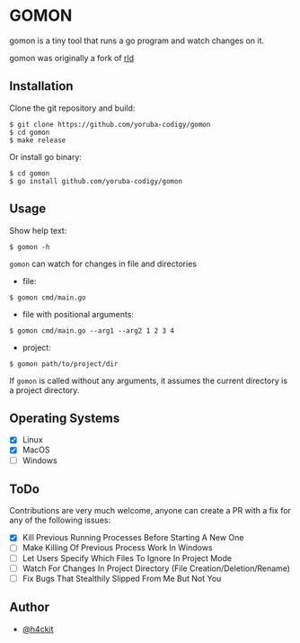 # GOMON
gomon is a tiny tool that runs a go program and watch changes on it.

gomon was originally a fork of [rld](https://github.com/codehakase/rld)

## Installation
Clone the git repository and build:
```shell
$ git clone https://github.com/yoruba-codigy/gomon
$ cd gomon
$ make release
```

Or install go binary:
```shell
$ cd gomon
$ go install github.com/yoruba-codigy/gomon
```

## Usage
Show help text:
```shell
$ gomon -h
```

`gomon` can watch for changes in file and directories
 
- file:
```shell
$ gomon cmd/main.go
```

- file with positional arguments:
```shell
$ gomon cmd/main.go --arg1 --arg2 1 2 3 4
```

- project:
```shell
$ gomon path/to/project/dir
```

If `gomon` is called without any arguments, it assumes the current directory is a project directory.

## Operating Systems
- [x] Linux
- [x] MacOS
- [ ] Windows

## ToDo
Contributions are very much welcome, anyone can create a PR with a fix for any of the following issues:

- [x] Kill Previous Running Processes Before Starting A New One
- [ ] Make Killing Of Previous Process Work In Windows
- [ ] Let Users Specify Which Files To Ignore In Project Mode
- [ ] Watch For Changes In Project Directory (File Creation/Deletion/Rename)
- [ ] Fix Bugs That Stealthily Slipped From Me But Not You

## Author
- [@h4ckit](https://twitter.com/h4ckit)
